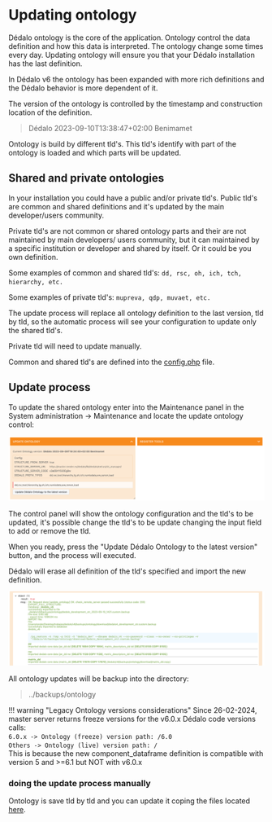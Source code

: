 # Updating ontology

Dédalo ontology is the core of the application. Ontology control the data definition and how this data is interpreted. The ontology change some times every day. Updating ontology will ensure you that your Dédalo installation has the last definition.

In Dédalo v6 the ontology has been expanded with more rich definitions and the Dédalo behavior is more dependent of it.

The version of the ontology is controlled by the timestamp and construction location of the definition.

> Dédalo 2023-09-10T13:38:47+02:00 Benimamet

Ontology is build by different tld's. This tld's identify with part of the ontology is loaded and which parts will be updated.

## Shared and private ontologies

In your installation you could have a public and/or private tld's. Public tld's are common and shared definitions and it's updated by the main developer/users community.

Private tld's are not common or shared ontology parts and their are not maintained by main developers/ users community, but it can maintained by a specific institution or developer and shared by itself. Or it could be you own definition.

Some examples of common and shared tld's: `dd, rsc, oh, ich, tch, hierarchy, etc.`

Some examples of private tld's: `mupreva, qdp, muvaet, etc.`

The update process will replace all ontology definition to the last version, tld by tld, so the automatic process will see your configuration to update only the shared tld's.

Private tld will need to update manually.

Common and shared tld's are defined into the [config.php](../../config/config.md#defining-prefix-tipos) file.

## Update process

To update the shared ontology enter into the Maintenance panel in the System administration -> Maintenance and locate the update ontology control:

![Updating ontology control panel](assets/20230910_141614_updating_ontology_panel.png)

The control panel will show the ontology configuration and the tld's to be updated, it's possible change the tld's to be update changing the input field to add or remove the tld.

When you ready, press the "Update Dédalo Ontology to the latest version" button, and the process will executed.

Dédalo will erase all definition of the tld's specified and import the new definition.

![Updating ontology result](assets/20230910_141614_updating_ontology_result.png)

All ontology updates will be backup into the directory:

> ../backups/ontology

!!! warning "Legacy Ontology versions considerations"
    Since 26-02-2024, master server returns freeze versions for the v6.0.x Dédalo code versions calls:   
    `6.0.x -> Ontology (freeze) version path: /6.0 `  
    `Others -> Ontology (live) version path: / `  
    This is because the new component_dataframe definition is compatible with version 5 and >=6.1 but NOT with v6.0.x
    
### doing the update process manually

Ontology is save tld by tld and you can update it coping the files located [here](https://github.com/renderpci/dedalo/tree/V5.8.0/install/import/ontology).

